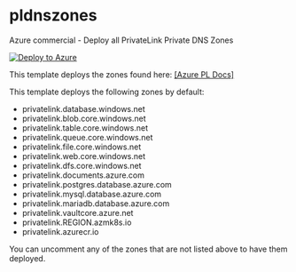 # pldnszones

Azure commercial - Deploy all PrivateLink Private DNS Zones

[![Deploy to Azure](https://aka.ms/deploytoazurebutton)](https://portal.azure.com/#create/Microsoft.Template/uri/https%3A%2F%2Fraw.githubusercontent.com%2Febizzity%2Fpldnszones%2Fmain%2Fazuredeploy.json)

This template deploys the zones found here: 
[[Azure PL Docs]](https://docs.microsoft.com/en-us/azure/private-link/private-endpoint-dns#azure-services-dns-zone-configuration)

This template deploys the following zones by default:

* privatelink.database.windows.net
* privatelink.blob.core.windows.net
* privatelink.table.core.windows.net
* privatelink.queue.core.windows.net
* privatelink.file.core.windows.net
* privatelink.web.core.windows.net
* privatelink.dfs.core.windows.net
* privatelink.documents.azure.com
* privatelink.postgres.database.azure.com
* privatelink.mysql.database.azure.com
* privatelink.mariadb.database.azure.com
* privatelink.vaultcore.azure.net
* privatelink.REGION.azmk8s.io
* privatelink.azurecr.io

You can uncomment any of the zones that are not listed above to have them deployed.